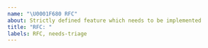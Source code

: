 ```yaml
---
name: "\U0001F680 RFC"
about: Strictly defined feature which needs to be implemented
title: "RFC: "
labels: RFC, needs-triage
---
```

<!-- If this is a lossely-defined feature request or idea, discuss it in Discussions -> Ideas first. -->
<!-- https://github.com/ServerlesslyStack/Serverlessly/discussions/categories/ideas -->

